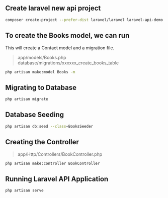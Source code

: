 ## Create laravel new api project
```sh
composer create-project --prefer-dist laravel/laravel laravel-api-demo
```

## To create the Books model, we can run
This will create a Contact model and a migration file.<br>
> app/models/Books.php
> database/migrations/xxxxxx_create_books_table
```sh
php artisan make:model Books -m
```

## Migrating to Database
```sh
php artisan migrate
```

## Database Seeding
```sh
php artisan db:seed --class=BooksSeeder
```

## Creating the Controller
> app/Http/Controllers/BookController.php
```sh
php artisan make:controller BookController
```

## Running Laravel API Application
```sh
php artisan serve
```

